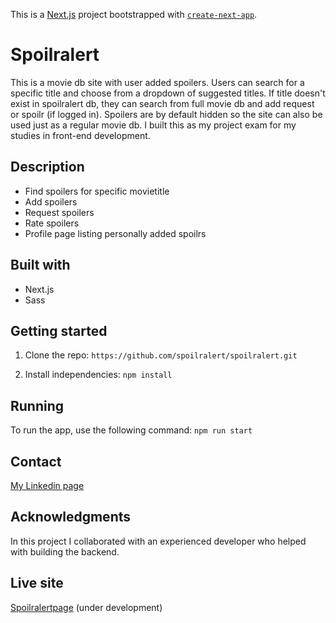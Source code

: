 This is a [Next.js](https://nextjs.org/) project bootstrapped with [`create-next-app`](https://github.com/vercel/next.js/tree/canary/packages/create-next-app).

# Spoilralert

This is a movie db site with user added spoilers. Users can search for a specific title and choose from a dropdown of suggested titles. If title doesn't exist in spoilralert db, they can search from full movie db and add request or spoilr (if logged in). Spoilers are by default hidden so the site can also be used just as a regular movie db.
I built this as my project exam for my studies in front-end development.

## Description

- Find spoilers for specific movietitle
- Add spoilers
- Request spoilers
- Rate spoilers
- Profile page listing personally added spoilrs

## Built with

- Next.js
- Sass

## Getting started

1. Clone the repo: 
`https://github.com/spoilralert/spoilralert.git`

2. Install independencies:
`npm install`

## Running

To run the app, use the following command:
`npm run start`

## Contact

[My Linkedin page](https://www.linkedin.com/in/linda-nilsson-8b82b01b2/)

## Acknowledgments

In this project I collaborated with an experienced developer who helped with building the backend.

## Live site

[Spoilralertpage](https://dev--spoilralert.netlify.app) (under development)

